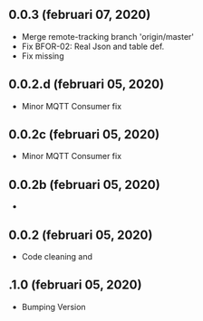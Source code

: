 ## 0.0.3 (februari 07, 2020)
  - Merge remote-tracking branch 'origin/master'
  - Fix BFOR-02: Real Json and table def.
  - Fix missing

## 0.0.2.d (februari 05, 2020)
  - Minor MQTT Consumer fix

## 0.0.2c (februari 05, 2020)
  - Minor MQTT Consumer fix

## 0.0.2b (februari 05, 2020)
- 

## 0.0.2 (februari 05, 2020)
- Code cleaning and 

## .1.0 (februari 05, 2020)
- Bumping Version

